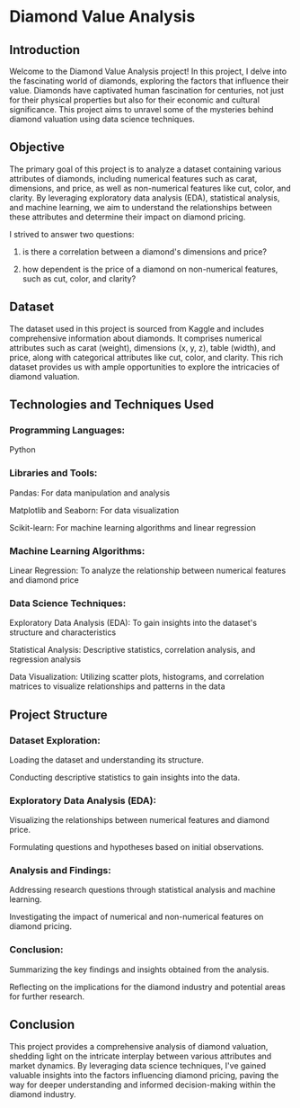 # Diamond Value Analysis

## Introduction

Welcome to the Diamond Value Analysis project! In this project, I delve into the fascinating world of diamonds, exploring the factors that influence their value. Diamonds have captivated human fascination for centuries, not just for their physical properties but also for their economic and cultural significance. This project aims to unravel some of the mysteries behind diamond valuation using data science techniques.

## Objective

The primary goal of this project is to analyze a dataset containing various attributes of diamonds, including numerical features such as carat, dimensions, and price, as well as non-numerical features like cut, color, and clarity. By leveraging exploratory data analysis (EDA), statistical analysis, and machine learning, we aim to understand the relationships between these attributes and determine their impact on diamond pricing.

I strived to answer two questions:

1) is there a correlation between a diamond's dimensions and price?

2) how dependent is the price of a diamond on non-numerical features, such as cut, color, and clarity?

## Dataset

The dataset used in this project is sourced from Kaggle and includes comprehensive information about diamonds. It comprises numerical attributes such as carat (weight), dimensions (x, y, z), table (width), and price, along with categorical attributes like cut, color, and clarity. This rich dataset provides us with ample opportunities to explore the intricacies of diamond valuation.

## Technologies and Techniques Used

### Programming Languages:

Python

### Libraries and Tools:

Pandas: For data manipulation and analysis

Matplotlib and Seaborn: For data visualization

Scikit-learn: For machine learning algorithms and linear regression

### Machine Learning Algorithms:

Linear Regression: To analyze the relationship between numerical features and diamond price

### Data Science Techniques:

Exploratory Data Analysis (EDA): To gain insights into the dataset's structure and characteristics

Statistical Analysis: Descriptive statistics, correlation analysis, and regression analysis

Data Visualization: Utilizing scatter plots, histograms, and correlation matrices to visualize relationships and patterns in the data

## Project Structure

### Dataset Exploration:

Loading the dataset and understanding its structure.

Conducting descriptive statistics to gain insights into the data.

### Exploratory Data Analysis (EDA):

Visualizing the relationships between numerical features and diamond price.

Formulating questions and hypotheses based on initial observations.

### Analysis and Findings:

Addressing research questions through statistical analysis and machine learning.

Investigating the impact of numerical and non-numerical features on diamond pricing.

### Conclusion:

Summarizing the key findings and insights obtained from the analysis.

Reflecting on the implications for the diamond industry and potential areas for further research.

## Conclusion

This project provides a comprehensive analysis of diamond valuation, shedding light on the intricate interplay between various attributes and market dynamics. By leveraging data science techniques, I've gained valuable insights into the factors influencing diamond pricing, paving the way for deeper understanding and informed decision-making within the diamond industry.
